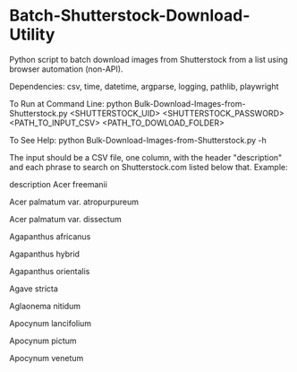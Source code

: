 # Batch-Shutterstock-Download-Utility
Python script to batch download images from Shutterstock from a list using browser automation (non-API).

Dependencies:
csv, time, datetime, argparse, logging, pathlib, playwright

To Run at Command Line:
python Bulk-Download-Images-from-Shutterstock.py <SHUTTERSTOCK_UID> <SHUTTERSTOCK_PASSWORD> <PATH_TO_INPUT_CSV> <PATH_TO_DOWLOAD_FOLDER>

To See Help:
python Bulk-Download-Images-from-Shutterstock.py -h

The input should be a CSV file, one column, with the header "description" and each phrase to search on Shutterstock.com listed below that. Example:

description
Acer freemanii

Acer palmatum var. atropurpureum

Acer palmatum var. dissectum

Agapanthus africanus

Agapanthus hybrid

Agapanthus orientalis

Agave stricta

Aglaonema nitidum

Apocynum lancifolium

Apocynum pictum

Apocynum venetum
